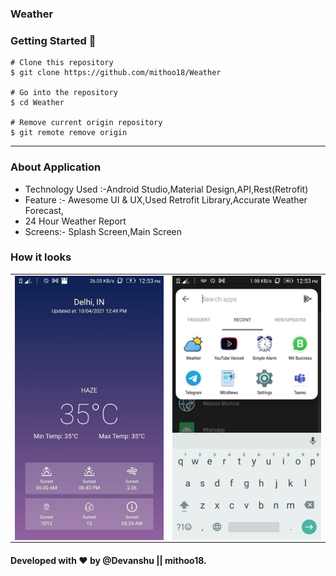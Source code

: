 ### Weather

### Getting Started 🚀

```
# Clone this repository
$ git clone https://github.com/mithoo18/Weather

# Go into the repository
$ cd Weather

# Remove current origin repository
$ git remote remove origin
```

---

### About Application
- Technology Used :-Android Studio,Material Design,API,Rest(Retrofit)
- Feature :- Awesome UI & UX,Used Retrofit Library,Accurate Weather Forecast,
- 24 Hour Weather Report 
- Screens:- Splash Screen,Main Screen 


### How it looks 

<table>
<tr>
  <td><img align="left" src="https://github.com/mithoo18/Weather/blob/master/gitimg/1.jpg" alt="Main Screen" /></td>

<td><img align="right" src="https://github.com/mithoo18/Weather/blob/master/gitimg/2.jpg" alt="Logo" /></td>
</tr>
</table>


#### Developed with ❤ by @Devanshu || mithoo18.

